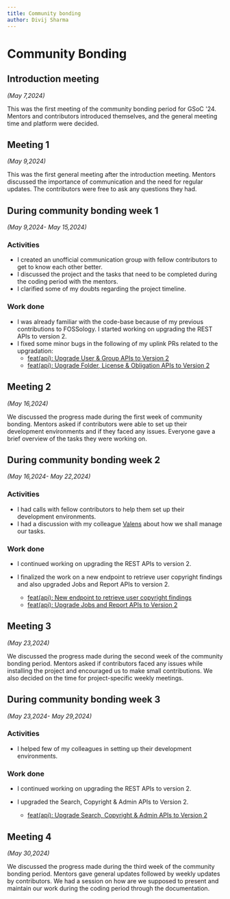 ```yaml
---
title: Community bonding
author: Divij Sharma
---
```

<!--
SPDX-License-Identifier: CC-BY-SA-4.0

SPDX-FileCopyright Text: 2024 Divij Sharma <divijs75@gmail.com>
-->

# Community Bonding

## Introduction meeting

*(May 7,2024)*

This was the first meeting of the community bonding period for GSoC '24. Mentors and contributors introduced themselves, and the general meeting time and platform were decided.

## Meeting 1

*(May 9,2024)*

This was the first general meeting after the introduction meeting. Mentors discussed the importance of communication and the need for regular updates. The contributors were free to ask any questions they had.

## During community bonding week 1

*(May 9,2024- May 15,2024)*

### Activities

* I created an unofficial communication group with fellow contributors to get to know each other better.
* I discussed the project and the tasks that need to be completed during the coding period with the mentors.
* I clarified some of my doubts regarding the project timeline.

### Work done

* I was already familiar with the code-base because of my previous contributions to FOSSology. I started working on upgrading the REST APIs to version 2.
* I fixed some minor bugs in the following of my uplink PRs related to the upgradation:
    - [feat(api): Upgrade User & Group APIs to Version 2 ](https://github.com/fossology/fossology/pull/2711)
    - [feat(api): Upgrade Folder, License & Obligation APIs to Version 2](https://github.com/fossology/fossology/pull/2712)

## Meeting 2

*(May 16,2024)*

We discussed the progress made during the first week of community bonding. Mentors asked if contributors were able to set up their development environments and if they faced any issues. Everyone gave a brief overview of the tasks they were working on.

## During community bonding week 2

*(May 16,2024- May 22,2024)*

### Activities

* I had calls with fellow contributors to help them set up their development environments.
* I had a discussion with my colleague [Valens](https://github.com/valens200) about how we shall manage our tasks.

### Work done

* I continued working on upgrading the REST APIs to version 2.

* I finalized the work on a new endpoint to retrieve user copyright findings and also upgraded Jobs and Report APIs to version 2.
    - [feat(api): New endpoint to retrieve user copyright findings ](https://github.com/fossology/fossology/pull/2717)
    - [feat(api): Upgrade Jobs and Report APIs to Version 2 ](https://github.com/fossology/fossology/pull/2736)


## Meeting 3

*(May 23,2024)*

We discussed the progress made during the second week of the community bonding period. Mentors asked if contributors faced any issues while installing the project and encouraged us to make small contributions. We also decided on the time for project-specific weekly meetings.

## During community bonding week 3

*(May 23,2024- May 29,2024)*

### Activities

* I helped few of my colleagues in setting up their development environments.

### Work done

* I continued working on upgrading the REST APIs to version 2.

* I upgraded the Search, Copyright & Admin APIs to Version 2.
    - [feat(api): Upgrade Search, Copyright & Admin APIs to Version 2 ](https://github.com/fossology/fossology/pull/2744)

## Meeting 4

*(May 30,2024)*

We discussed the progress made during the third week of the community bonding period. Mentors gave general updates followed by weekly updates by contributors. We had a session on how are we supposed to present and maintain our work during the coding period through the documentation.
   